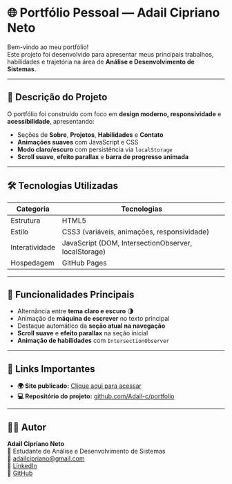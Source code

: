 # 🌐 Portfólio Pessoal — Adail Cipriano Neto

Bem-vindo ao meu portfólio!  
Este projeto foi desenvolvido para apresentar meus principais trabalhos, habilidades e trajetória na área de **Análise e Desenvolvimento de Sistemas**.

---

## 🚀 **Descrição do Projeto**

O portfólio foi construído com foco em **design moderno, responsividade** e **acessibilidade**, apresentando:
- Seções de **Sobre**, **Projetos**, **Habilidades** e **Contato**  
- **Animações suaves** com JavaScript e CSS  
- **Modo claro/escuro** com persistência via `localStorage`  
- **Scroll suave**, **efeito parallax** e **barra de progresso animada**

---

## 🛠️ **Tecnologias Utilizadas**

| Categoria | Tecnologias |
|------------|--------------|
| Estrutura | HTML5 |
| Estilo | CSS3 (variáveis, animações, responsividade) |
| Interatividade | JavaScript (DOM, IntersectionObserver, localStorage) |
| Hospedagem | GitHub Pages |

---

## 🌙 **Funcionalidades Principais**

- Alternância entre **tema claro e escuro** 🌗  
- Animação de **máquina de escrever** no texto principal  
- Destaque automático da **seção atual na navegação**  
- **Scroll suave** e **efeito parallax** na seção inicial  
- **Animação de habilidades** com `IntersectionObserver`

---

## 🔗 **Links Importantes**

- **🌍 Site publicado:** [Clique aqui para acessar](https://adail-c.github.io/portfolio/)  
- **💻 Repositório do projeto:** [github.com/Adail-c/portfolio](https://github.com/Adail-c/portfolio)

---

## 👨‍💻 **Autor**

**Adail Cipriano Neto**  
📍 Estudante de Análise e Desenvolvimento de Sistemas  
📧 [adailcipriano@gmail.com](mailto:adailcipriano@gmail.com)  
🔗 [LinkedIn](https://www.linkedin.com/in/adail-cipriano)  
🔗 [GitHub](https://github.com/Adail-c)
